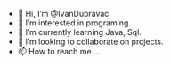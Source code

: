 - 👋 Hi, I’m @IvanDubravac
- 👀 I’m interested in programing.  
- 🌱 I’m currently learning Java, Sql.
- 💞️ I’m looking to collaborate on projects.
- 📫 How to reach me ...

<!---
IvanDubravac/IvanDubravac is a ✨ special ✨ repository because its `README.md` (this file) appears on your GitHub profile.
You can click the Preview link to take a look at your changes.
--->
